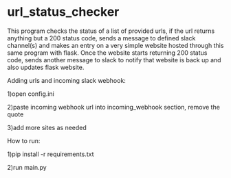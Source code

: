 # url_status_checker
This program checks the status of a list of provided urls, if the url returns anything but a 200 status code, sends a message to defined slack channel(s) and makes an entry on a very simple website hosted through this same program with flask. Once the website starts returning 200 status code, sends another message to slack to notify that website is back up and also updates flask website.


Adding urls and incoming slack webhook:


1)open config.ini


2)paste incoming webhook url into incoming_webhook section, remove the quote


3)add more sites as needed


How to run:


1)pip install -r requirements.txt


2)run main.py



